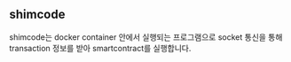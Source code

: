 ## shimcode

shimcode는 docker container 안에서 실행되는 프로그램으로 socket 통신을 통해 transaction 정보를 받아 smartcontract를 실행합니다.
